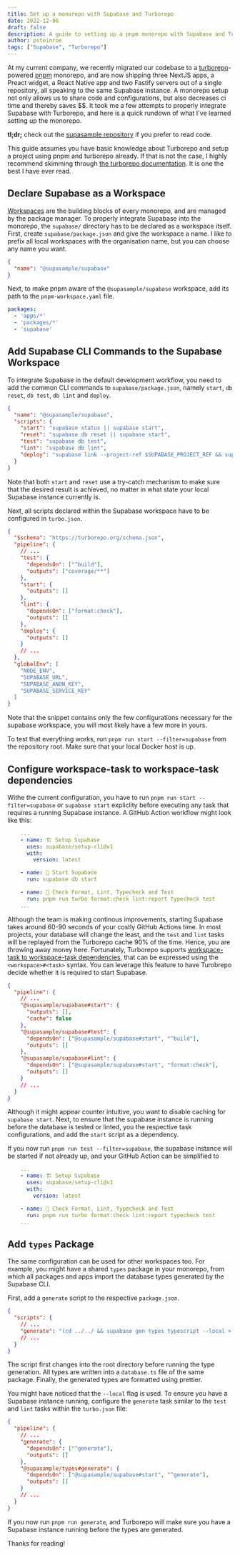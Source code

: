 ```yaml
---
title: Set up a monorepo with Supabase and Turborepo
date: 2022-12-06
draft: false
description: A guide to setting up a pnpm monorepo with Supabase and Turborepo
author: psteinroe
tags: ["Supabase", "Turborepo"]
---
```


At my current company, we recently migrated our codebase to a [turborepo](https://turbo.build/repo)-powered [pnpm](https://pnpm.io) monorepo, and are now shipping three NextJS apps, a Preact widget, a React Native app and two Fastify servers out of a single repository, all speaking to the same Supabase instance. A monorepo setup not only allows us to share code and configurations, but also decreases ci time and thereby saves $$. It took me a few attempts to properly integrate Supabase with Turborepo, and here is a quick rundown of what I've learned setting up the monorepo.

**tl;dr;** check out the [supasample repository](https://github.com/psteinroe/supasample) if you prefer to read code.

This guide assumes you have basic knowledge about Turborepo and setup a project using pnpm and turborepo already. If that is not the case, I highly recommend skimming through [the turborepo documentation](https://turbo.build/repo/docs/getting-started/create-new). It is one the best I have ever read.

## Declare Supabase as a Workspace

[Workspaces](https://turbo.build/repo/docs/handbook/workspaces) are the building blocks of every monorepo, and are managed by the package manager. To properly integrate Supabase into the monorepo, the `supabase/` directory has to be declared as a workspace itself. First, create `supabase/package.json` and give the workspace a name. I like to prefix all local workspaces with the organisation name, but you can choose any name you want.

```json
{
  "name": "@supasample/supabase"
}
```

Next, to make pnpm aware of the `@supasample/supabase` workspace, add its path to the `pnpm-workspace.yaml` file.

```yaml
packages:
  - 'apps/*'
  - 'packages/*'
  - 'supabase'
```

## Add Supabase CLI Commands to the Supabase Workspace

To integrate Supabase in the default development workflow, you need to add the common CLI commands to `supabase/package.json`, namely `start`, `db reset`, `db test`, `db lint` and `deploy`.

```json
{
  "name": "@supasample/supabase",
  "scripts": {
    "start": "supabase status || supabase start",
    "reset": "supabase db reset || supabase start",
    "test": "supabase db test",
    "lint": "supabase db lint",
    "deploy": "supabase link --project-ref $SUPABASE_PROJECT_REF && supabase db push"
  }
}
```

Note that both `start` and `reset` use a try-catch mechanism to make sure that the desired result is achieved, no matter in what state your local Supabase instance currently is.

Next, all scripts declared within the Supabase workspace have to be configured in `turbo.json`.

```json
{
  "$schema": "https://turborepo.org/schema.json",
  "pipeline": {
    // ...
    "test": {
      "dependsOn": ["^build"],
      "outputs": ["coverage/**"]
    },
    "start": {
      "outputs": []
    },
    "lint": {
      "dependsOn": ["format:check"],
      "outputs": []
    },
    "deploy": {
      "outputs": []
    }
    // ...
  },
  "globalEnv": [
    "NODE_ENV",
    "SUPABASE_URL",
    "SUPABASE_ANON_KEY",
    "SUPABASE_SERVICE_KEY"
  ]
}
```

Note that the snippet contains only the few configurations necessary for the supabase workspace, you will most likely have a few more in yours.

To test that everything works, run `pnpm run start --filter=supabase` from the repository root. Make sure that your local Docker host is up.

## Configure workspace-task to workspace-task dependencies

Withe the current configuration, you have to run `pnpm run start --filter=supabase` or `supabase start` expliclity before executing any task that requires a running Supabase instance. A GitHub Action workflow might look like this:

```yaml
    ...
    - name: 🏗 Setup Supabase
      uses: supabase/setup-cli@v1
      with:
        version: latest

    - name: 🚀 Start Supabase
      run: supabase db start

    - name: 🦺 Check Format, Lint, Typecheck and Test
      run: pnpm run turbo format:check lint:report typecheck test
    ...
```

Although the team is making continous improvements, starting Supabase takes around 60-90 seconds of your costly GitHub Actions time. In most projects, your database will change the least, and the `test` and `lint` tasks will be replayed from the Turborepo cache 90% of the time. Hence, you are throwing away money here. Fortunately, Turborepo supports [workspace-task to workspace-task dependencies](https://turbo.build/repo/docs/core-concepts/monorepos/running-tasks#specific-workspace-tasks), that can be expressed using the `<workspace>#<task>` syntax. You can leverage this feature to have Turobrepo decide whether it is required to start Supabase.

```json
{
  "pipeline": {
    // ...
    "@supasample/supabase#start": {
      "outputs": [],
      "cache": false
    },
    "@supasample/supabase#test": {
      "dependsOn": ["@supasample/supabase#start", "^build"],
      "outputs": []
    },
    "@supasample/supabase#lint": {
      "dependsOn": ["@supasample/supabase#start", "format:check"],
      "outputs": []
    }
    // ...
  }
}
```

Although it might appear counter intuitive, you want to disable caching for `supabase start`. Next, to ensure that the supabase instance is running before the database is tested or linted, you the respective task configurations, and add the `start` script as a dependency.

If you now run `pnpm run test --filter=supabase`, the supabase instance will be started if not already up, and your GitHub Action can be simplified to

```yaml
    ...
    - name: 🏗 Setup Supabase
      uses: supabase/setup-cli@v1
      with:
        version: latest

    - name: 🦺 Check Format, Lint, Typecheck and Test
      run: pnpm run turbo format:check lint:report typecheck test
    ...
```

## Add `types` Package

The same configuration can be used for other workspaces too. For example, you might have a shared `types` package in your monorepo, from which all packages and apps import the database types generated by the Supabase CLI.

First, add a `generate` script to the respective `package.json`.

```json
{
  "scripts": {
    // ...
    "generate": "(cd ../../ && supabase gen types typescript --local > ./packages/types/src/database.ts) && prettier --write \"src/**/*.{ts,tsx,md}\""
    // ...
  }
}
```

The script first changes into the root directory before running the type generation. All types are written into a `database.ts` file of the same package. Finally, the generated types are formatted using prettier.

You might have noticed that the `--local` flag is used. To ensure you have a Supabase instance running, configure the `generate` task similar to the `test` and `lint` tasks within the `turbo.json` file:

```json
{
  "pipeline": {
    // ...
    "generate": {
      "dependsOn": ["^generate"],
      "outputs": []
    },
    "@supasample/types#generate": {
      "dependsOn": ["@supasample/supabase#start", "^generate"],
      "outputs": []
    }
    // ...
  }
}
```

If you now run `pnpm run generate`, and Turborepo will make sure you have a Supabase instance running before the types are generated.

Thanks for reading!
